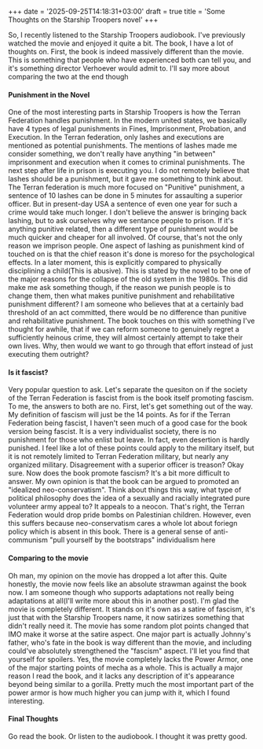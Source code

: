 +++
date = '2025-09-25T14:18:31+03:00'
draft = true
title = 'Some Thoughts on the Starship Troopers novel'
+++


So, I recently listened to the Starship Troopers audiobook. I've previously watched the movie and enjoyed it quite a bit. The book, I have a lot of thoughts on.
First, the book is indeed massively different than the movie. This is something that people who have experienced both can tell you, and it's something director Verhoever would admit to. I'll say more about comparing the two at the end though

#### Punishment in the Novel
One of the most interesting parts in Starship Troopers is how the Terran Federation handles punishment. In the modern united states, we basically have 4 types of legal punishments in Fines, Imprisonment, Probation, and Execution. In the Terran federation, only lashes and executions are mentioned as potential punishments. The mentions of lashes made me consider something, we don't really have anything "in between" imprisonment and execution when it comes to criminal punishments. The next step after life in prison is executing you. I do not remotely believe that lashes should be a punishment, but it gave me something to think about. 
The Terran federation is much more focused on "Punitive" punishment, a sentence of 10 lashes can be done in 5 minutes for assaulting a superior officer. But in present-day USA a sentence of even one year for such a crime would take much longer. I don't believe the answer is bringing back lashing, but to ask ourselves why we sentance people to prison. If it's anything punitive related, then a different type of punishment would be much quicker and cheaper for all involved. Of course, that's not the only reason we imprison people. One aspect of lashing as punishment kind of touched on is that the chief reason it's done is moreso for the psychological effects. In a later moment, this is explicitly compared to physically disciplining a child(This is abusive). This is stated by the novel to be one of the major reasons for the collapse of the old system in the 1980s. This did make me ask something though, if the reason we punish people is to change them, then what makes punitive punishment and rehabilitative punishment different? I am someone who believes that at a certainly bad threshold of an act committed, there would be no difference than punitive and rehabilitative punishment. The book touches on this with something I've thought for awhile, that if we can reform someone to genuinely regret a sufficiently heinous crime, they will almost certainly attempt to take their own lives. Why, then would we want to go through that effort instead of just executing them outright? 

#### Is it fascist?
Very popular question to ask. Let's separate the quesiton on if the society of the Terran Federation is fascist from is the book itself promoting fascism. To me, the answers to both are no.
First, let's get something out of the way. My definition of fascism will just be the 14 points.
As for if the Terran Federation being fascist, I haven't seen much of a good case for the book version being fascist. It is a very individualist society, there is no punishment for those who enlist but leave. In fact, even desertion is hardly punished. I feel like a lot of these points could apply to the military itself, but it is not remotely limited to Terran Federation military, but nearly any organized military. Disagreement with a superior officer is treason? Okay sure.
Now does the book promote fascism? It's a bit more difficult to answer. My own opinion is that the book can be argued to promoted an "idealized neo-conservatism". Think about things this way, what type of political philosophy does the idea of a sexually and racially integrated pure volunteer army appeal to? It appeals to a neocon. That's right, the Terran Federation would drop pride bombs on Palestinian children. However, even this suffers because neo-conservatism cares a whole lot about foriegn policy which is absent in this book. There is a general sense of anti-communism "pull yourself by the bootstraps" individualism here


#### Comparing to the movie
Oh man, my opinion on the movie has dropped a lot after this. Quite honestly, the movie now feels like an absolute strawman against the book now. I am someone though who supports adaptations not really being adaptations at all(I'll write more about this in another post). I'm glad the movie is completely different. It stands on it's own as a satire of fascism, it's just that with the Starship Troopers name, it now satirizes something that didn't really need it.
The movie has some random plot points changed that IMO make it worse at the satire aspect. One major part is actually Johnny's father, who's fate in the book is way different than the movie, and including could've absolutely strengthened the "fascism" aspect. I'll let you find that yourself for spoilers.
Yes, the movie completely lacks the Power Armor, one of the major starting points of mecha as a whole. This is actually a major reason I read the book, and it lacks any description of it's appearance beyond being similar to a gorilla. Pretty much the most important part of the power armor is how much higher you can jump with it, which I found interesting. 

#### Final Thoughts
Go read the book. Or listen to the audiobook. I thought it was pretty good. 